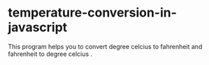 # temperature-conversion-in-javascript

This program helps you to convert degree celcius to fahrenheit and fahrenheit to degree celcius . 
